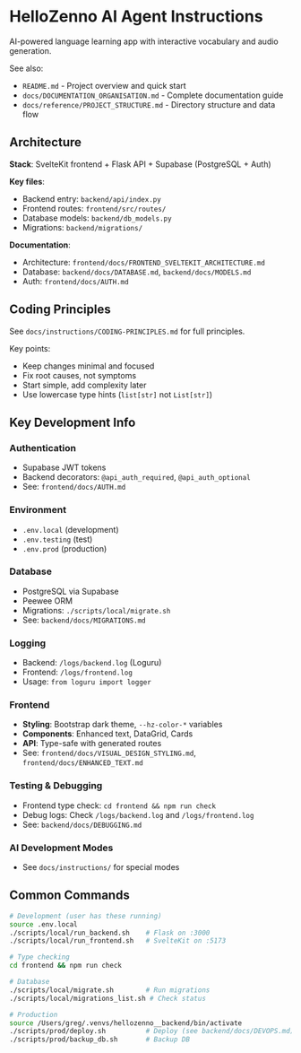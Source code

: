# HelloZenno AI Agent Instructions

AI-powered language learning app with interactive vocabulary and audio generation.

See also:
- `README.md` - Project overview and quick start
- `docs/DOCUMENTATION_ORGANISATION.md` - Complete documentation guide
- `docs/reference/PROJECT_STRUCTURE.md` - Directory structure and data flow

## Architecture

**Stack**: SvelteKit frontend + Flask API + Supabase (PostgreSQL + Auth)

**Key files**:
- Backend entry: `backend/api/index.py`
- Frontend routes: `frontend/src/routes/`
- Database models: `backend/db_models.py`
- Migrations: `backend/migrations/`

**Documentation**:
- Architecture: `frontend/docs/FRONTEND_SVELTEKIT_ARCHITECTURE.md`
- Database: `backend/docs/DATABASE.md`, `backend/docs/MODELS.md`
- Auth: `frontend/docs/AUTH.md`

## Coding Principles

See `docs/instructions/CODING-PRINCIPLES.md` for full principles.

Key points:
- Keep changes minimal and focused
- Fix root causes, not symptoms
- Start simple, add complexity later
- Use lowercase type hints (`list[str]` not `List[str]`)

## Key Development Info

### Authentication
- Supabase JWT tokens
- Backend decorators: `@api_auth_required`, `@api_auth_optional`
- See: `frontend/docs/AUTH.md`

### Environment
- `.env.local` (development)
- `.env.testing` (test)
- `.env.prod` (production)

### Database
- PostgreSQL via Supabase
- Peewee ORM
- Migrations: `./scripts/local/migrate.sh`
- See: `backend/docs/MIGRATIONS.md`

### Logging
- Backend: `/logs/backend.log` (Loguru)
- Frontend: `/logs/frontend.log`
- Usage: `from loguru import logger`

### Frontend
- **Styling**: Bootstrap dark theme, `--hz-color-*` variables
- **Components**: Enhanced text, DataGrid, Cards
- **API**: Type-safe with generated routes
- See: `frontend/docs/VISUAL_DESIGN_STYLING.md`, `frontend/docs/ENHANCED_TEXT.md`

### Testing & Debugging
- Frontend type check: `cd frontend && npm run check`
- Debug logs: Check `/logs/backend.log` and `/logs/frontend.log`
- See: `backend/docs/DEBUGGING.md`

### AI Development Modes
- See `docs/instructions/` for special modes

## Common Commands

```bash
# Development (user has these running)
source .env.local
./scripts/local/run_backend.sh    # Flask on :3000
./scripts/local/run_frontend.sh   # SvelteKit on :5173

# Type checking
cd frontend && npm run check

# Database
./scripts/local/migrate.sh        # Run migrations
./scripts/local/migrations_list.sh # Check status

# Production
source /Users/greg/.venvs/hellozenno__backend/bin/activate
./scripts/prod/deploy.sh          # Deploy (see backend/docs/DEVOPS.md)
./scripts/prod/backup_db.sh       # Backup DB
```

